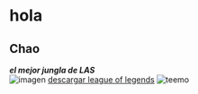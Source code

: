 # hola
## Chao
 _**el mejor jungla de LAS**_  
 ![imagen](https://assets.change.org/photos/0/ov/zo/zXoVZoTdCJeoCnq-1600x900-noPad.jpg?1615985208)
 [descargar league of legends](https://www.leagueoflegends.com/es-es/)
 ![teemo](teemo2.jpeg)
